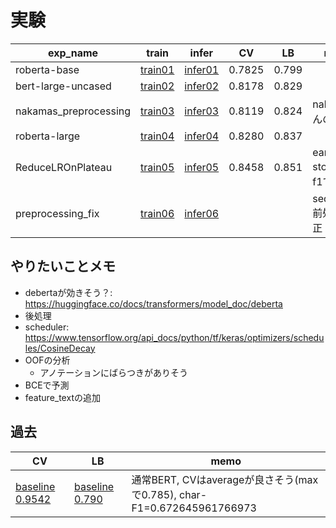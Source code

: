 # 実験





|exp_name|train|infer|CV|LB|memo|
|--|--|--|--|--|--|
|roberta-base|[train01]|[infer01]|0.7825|0.799||
|bert-large-uncased|[train02]|[infer02]|0.8178|0.829||
|nakamas_preprocessing|[train03]|[infer03]|0.8119|0.824|nakamaさんの前処理|
|roberta-large|[train04]|[infer04]|0.8280|0.837||
|ReduceLROnPlateau|[train05]|[infer05]|0.8458|0.851|early stoppingをf1で|
|preprocessing_fix|[train06]|[infer06]|||seq_l=448, 前処理の修正|

[train01]:https://www.kaggle.com/takamichitoda/nbme-train-transformer-on-tpu?scriptVersionId=87293546
[infer01]:https://www.kaggle.com/takamichitoda/nbme-infer-transformer-on-gpu?scriptVersionId=87343942
[train02]:https://www.kaggle.com/takamichitoda/nbme-train-transformer-on-tpu?scriptVersionId=87343891
[infer02]:https://www.kaggle.com/takamichitoda/nbme-infer-transformer-on-gpu?scriptVersionId=87346757
[train03]:https://www.kaggle.com/takamichitoda/nbme-train-transformer-on-tpu?scriptVersionId=87349915
[infer03]:https://www.kaggle.com/takamichitoda/nbme-infer-transformer-on-gpu?scriptVersionId=87352776
[train04]:https://www.kaggle.com/takamichitoda/nbme-train-transformer-on-tpu?scriptVersionId=87353216
[infer04]:https://www.kaggle.com/takamichitoda/nbme-infer-transformer-on-gpu?scriptVersionId=87355488
[train05]:https://www.kaggle.com/takamichitoda/nbme-train-transformer-on-tpu?scriptVersionId=87357727
[infer05]:https://www.kaggle.com/takamichitoda/nbme-infer-transformer-on-gpu?scriptVersionId=87360960
[train06]:xxx
[infer06]:xxx



## やりたいことメモ
- debertaが効きそう？: https://huggingface.co/docs/transformers/model_doc/deberta
- 後処理
- scheduler: https://www.tensorflow.org/api_docs/python/tf/keras/optimizers/schedules/CosineDecay
- OOFの分析
  - アノテーションにばらつきがありそう
- BCEで予測
- feature_textの追加


## 過去

|CV|LB|memo|
|--|--|--|
|[baseline 0.9542]|[baseline 0.790]|通常BERT, CVはaverageが良さそう(maxで0.785), char-F1=0.672645961766973|

[baseline 0.9542]:https://www.kaggle.com/takamichitoda/nbme-train-transformer-on-tpu?scriptVersionId=87207206
[baseline 0.790]:https://www.kaggle.com/takamichitoda/nbme-infer-transformer-on-gpu?scriptVersionId=87259061
